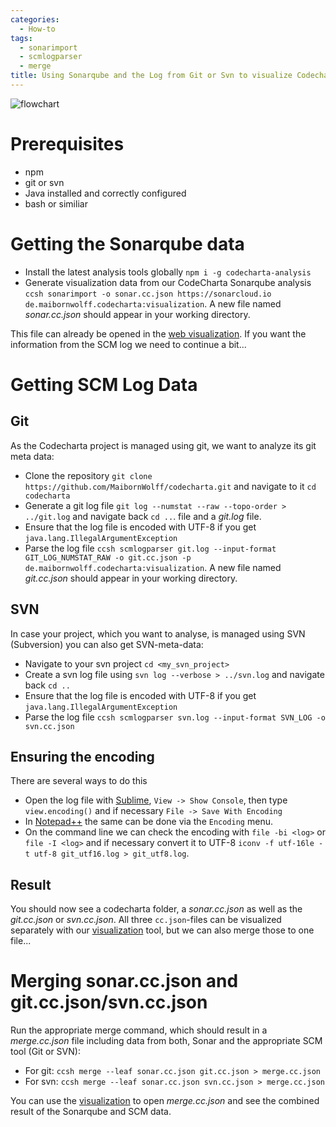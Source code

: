 ```yaml
---
categories:
  - How-to
tags:
  - sonarimport
  - scmlogparser
  - merge
title: Using Sonarqube and the Log from Git or Svn to visualize Codecharta's own Code
---
```


![flowchart]({{site.baseurl}}/assets/images/posts/how-to/analyze-codecharta/Sonar-Git-Merge.drawio.svg)

# Prerequisites

- npm
- git or svn
- Java installed and correctly configured
- bash or similiar

# Getting the Sonarqube data

- Install the latest analysis tools globally `npm i -g codecharta-analysis`
- Generate visualization data from our CodeCharta Sonarqube analysis `ccsh sonarimport -o sonar.cc.json https://sonarcloud.io de.maibornwolff.codecharta:visualization`. A new file named _sonar.cc.json_ should appear in your working directory.

This file can already be opened in the [web visualization]({{site.web_visualization_link}}). If you want the information from the SCM log we need to continue a bit...

# Getting SCM Log Data

## Git

As the Codecharta project is managed using git, we want to analyze its git meta data:

- Clone the repository `git clone https://github.com/MaibornWolff/codecharta.git` and navigate to it `cd codecharta`
- Generate a git log file `git log --numstat --raw --topo-order > ../git.log` and navigate back `cd ..`. file and a _git.log_ file.
- Ensure that the log file is encoded with UTF-8 if you get `java.lang.IllegalArgumentException`
- Parse the log file `ccsh scmlogparser git.log --input-format GIT_LOG_NUMSTAT_RAW -o git.cc.json -p de.maibornwolff.codecharta:visualization`. A new file named _git.cc.json_ should appear in your working directory.

## SVN

In case your project, which you want to analyse, is managed using SVN (Subversion) you can also get SVN-meta-data:

- Navigate to your svn project `cd <my_svn_project>`
- Create a svn log file using `svn log --verbose > ../svn.log` and navigate back `cd ..`
- Ensure that the log file is encoded with UTF-8 if you get `java.lang.IllegalArgumentException`
- Parse the log file `ccsh scmlogparser svn.log --input-format SVN_LOG -o svn.cc.json`

## Ensuring the encoding

There are several ways to do this

- Open the log file with [Sublime](https://www.sublimetext.com/), `View -> Show Console`, then type `view.encoding()` and if necessary `File -> Save With Encoding`
- In [Notepad++](https://notepad-plus-plus.org/) the same can be done via the `Encoding` menu.
- On the command line we can check the encoding with `file -bi <log>` or `file -I <log>` and if necessary convert it to UTF-8 `iconv -f utf-16le -t utf-8 git_utf16.log > git_utf8.log`.

## Result

You should now see a codecharta folder, a _sonar.cc.json_ as well as the _git.cc.json_ or _svn.cc.json_. All three `cc.json`-files can be visualized separately with our [visualization]({{site.web_visualization_link}}) tool, but we can also merge those to one file...

# Merging sonar.cc.json and git.cc.json/svn.cc.json

Run the appropriate merge command, which should result in a _merge.cc.json_ file including data from both, Sonar and the appropriate SCM tool (Git or SVN):

- For git: `ccsh merge --leaf sonar.cc.json git.cc.json > merge.cc.json`
- For svn: `ccsh merge --leaf sonar.cc.json svn.cc.json > merge.cc.json`

You can use the [visualization]({{site.web_visualization_link}}) to open _merge.cc.json_ and see the combined result of the Sonarqube and SCM data.
